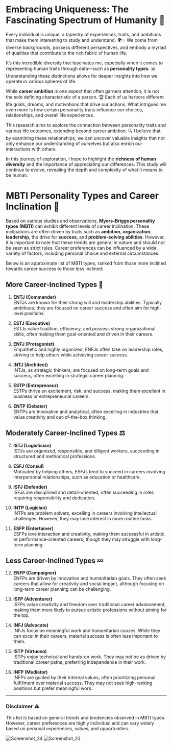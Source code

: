 # Embracing Uniqueness: The Fascinating Spectrum of Humanity 🌈

Every individual is unique, a tapestry of experiences, traits, and ambitions that make them interesting to study and understand. 🌍✨ We come from diverse backgrounds, possess different perspectives, and embody a myriad of qualities that contribute to the rich fabric of human life.

It’s this incredible diversity that fascinates me, especially when it comes to representing human traits through data—such as **personality types**. 📊 Understanding these distinctions allows for deeper insights into how we operate in various spheres of life.

While **career ambition** is one aspect that often garners attention, it is not the sole defining characteristic of a person. 🏆 Each of us harbors different life goals, dreams, and motivations that drive our actions. What intrigues me even more is how certain personality traits influence our choices, relationships, and overall life experiences.

This research aims to explore the connection between personality traits and various life outcomes, extending beyond career ambition. 🔍 I believe that by examining these relationships, we can uncover valuable insights that not only enhance our understanding of ourselves but also enrich our interactions with others.

In this journey of exploration, I hope to highlight the **richness of human diversity** and the importance of appreciating our differences. This study will continue to evolve, revealing the depth and complexity of what it means to be human.
# MBTI Personality Types and Career Inclination 🌟

Based on various studies and observations, **Myers-Briggs personality types (MBTI)** can exhibit different levels of career inclination. These inclinations are often driven by traits such as **ambition**, **organization**, **leadership**, the drive for **success**, and **problem-solving abilities**. However, it is important to note that these trends are general in nature and should not be seen as strict rules. Career preferences can be influenced by a wide variety of factors, including personal choice and external circumstances.

Below is an approximate list of MBTI types, ranked from those more inclined towards career success to those less inclined:

## More Career-Inclined Types 🚀

1. **ENTJ (Commander)**  
   ENTJs are known for their strong will and leadership abilities. Typically ambitious, they are focused on career success and often aim for high-level positions.
   
2. **ESTJ (Executive)**  
   ESTJs value tradition, efficiency, and possess strong organizational skills, often making them goal-oriented and driven in their careers.
   
3. **ENFJ (Protagonist)**  
   Empathetic and highly organized, ENFJs often take on leadership roles, striving to help others while achieving career success.

4. **INTJ (Architect)**  
   INTJs, as strategic thinkers, are focused on long-term goals and success, often excelling in strategic career planning.

5. **ESTP (Entrepreneur)**  
   ESTPs thrive on excitement, risk, and success, making them excellent in business or entrepreneurial careers.

6. **ENTP (Debater)**  
   ENTPs are innovative and analytical, often excelling in industries that value creativity and out-of-the-box thinking.

## Moderately Career-Inclined Types ⚖️

7. **ISTJ (Logistician)**  
   ISTJs are organized, responsible, and diligent workers, succeeding in structured and methodical professions.

8. **ESFJ (Consul)**  
   Motivated by helping others, ESFJs tend to succeed in careers involving interpersonal relationships, such as education or healthcare.

9. **ISFJ (Defender)**  
   ISFJs are disciplined and detail-oriented, often succeeding in roles requiring responsibility and dedication.

10. **INTP (Logician)**  
    INTPs are problem solvers, excelling in careers involving intellectual challenges. However, they may lose interest in more routine tasks.

11. **ESFP (Entertainer)**  
    ESFPs love interaction and creativity, making them successful in artistic or performance-oriented careers, though they may struggle with long-term planning.

## Less Career-Inclined Types 💤
12. **ENFP (Campaigner)**  
    ENFPs are driven by innovation and humanitarian goals. They often seek careers that allow for creativity and social impact, although focusing on long-term career planning can be challenging.

13. **ISFP (Adventurer)**  
    ISFPs value creativity and freedom over traditional career advancement, making them more likely to pursue artistic professions without aiming for the top.

14. **INFJ (Advocate)**  
    INFJs focus on meaningful work and humanitarian causes. While they can excel in their careers, material success is often less important to them.

15. **ISTP (Virtuoso)**  
    ISTPs enjoy technical and hands-on work. They may not be as driven by traditional career paths, preferring independence in their work.

16. **INFP (Mediator)**  
    INFPs are guided by their internal values, often prioritizing personal fulfillment over material success. They may not seek high-ranking positions but prefer meaningful work.

---

### Disclaimer ⚠️
This list is based on general trends and tendencies observed in MBTI types. However, career preferences are highly individual and can vary widely based on personal experiences, values, and opportunities.

![Screenshot_24](https://github.com/user-attachments/assets/b9d66376-615c-4457-8939-1903ed4f4716)
![Screenshot_23](https://github.com/user-attachments/assets/b24e293d-20ea-4e3c-a0b9-4ded47edaea5)
